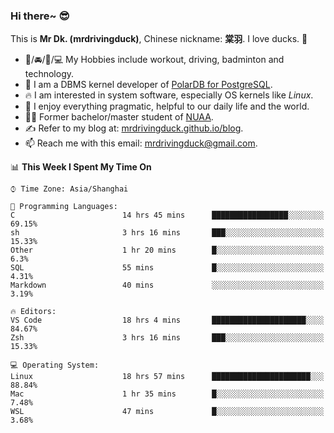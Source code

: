 ### Hi there~ 😎

This is **Mr Dk. (mrdrivingduck)**, Chinese nickname: **棠羽**. I love ducks. 🦆

- 💪/🚘/🏸/💻 My Hobbies include workout, driving, badminton and technology.
- 🍊 I am a DBMS kernel developer of [PolarDB for PostgreSQL](https://github.com/ApsaraDB/PolarDB-for-PostgreSQL).
- 🔥 I am interested in system software, especially OS kernels like *Linux*.
- 🔧 I enjoy everything pragmatic, helpful to our daily life and the world.
- 👨‍🎓 Former bachelor/master student of [NUAA](https://en.wikipedia.org/wiki/Nanjing_University_of_Aeronautics_and_Astronautics).
- ✍ Refer to my blog at: [mrdrivingduck.github.io/blog](https://www.mrdrivingduck.cn/blog/#/).
- 📫 Reach me with this email: [mrdrivingduck@gmail.com](mailto:mrdrivingduck@gmail.com).

<!--START_SECTION:waka-->
📊 **This Week I Spent My Time On** 

```text
⌚︎ Time Zone: Asia/Shanghai

💬 Programming Languages: 
C                        14 hrs 45 mins      █████████████████░░░░░░░░   69.15% 
sh                       3 hrs 16 mins       ███░░░░░░░░░░░░░░░░░░░░░░   15.33% 
Other                    1 hr 20 mins        █░░░░░░░░░░░░░░░░░░░░░░░░   6.3% 
SQL                      55 mins             █░░░░░░░░░░░░░░░░░░░░░░░░   4.31% 
Markdown                 40 mins             ░░░░░░░░░░░░░░░░░░░░░░░░░   3.19%

🔥 Editors: 
VS Code                  18 hrs 4 mins       █████████████████████░░░░   84.67% 
Zsh                      3 hrs 16 mins       ███░░░░░░░░░░░░░░░░░░░░░░   15.33%

💻 Operating System: 
Linux                    18 hrs 57 mins      ██████████████████████░░░   88.84% 
Mac                      1 hr 35 mins        █░░░░░░░░░░░░░░░░░░░░░░░░   7.48% 
WSL                      47 mins             █░░░░░░░░░░░░░░░░░░░░░░░░   3.68%

```


<!--END_SECTION:waka-->

<!-- ![Mr Dk.'s GitHub Stats](https://github-readme-stats.vercel.app/api?username=mrdrivingduck&count_private&show_icons=true&theme=buefy) -->

<!-- ![Most Used Languages](https://github-readme-stats.vercel.app/api/top-langs/?username=mrdrivingduck&exclude_repo=mips32-CPU,snort-tcp-socket&theme=buefy&layout=compact&langs_count=10) -->


<!--
**mrdrivingduck/mrdrivingduck** is a ✨ _special_ ✨ repository because its `README.md` (this file) appears on your GitHub profile.

Here are some ideas to get you started:

- 🔭 I’m currently working on ...
- 🌱 I’m currently learning ...
- 👯 I’m looking to collaborate on ...
- 🤔 I’m looking for help with ...
- 💬 Ask me about ...
- 📫 How to reach me: ...
- 😄 Pronouns: ...
- ⚡ Fun fact: ...
-->
